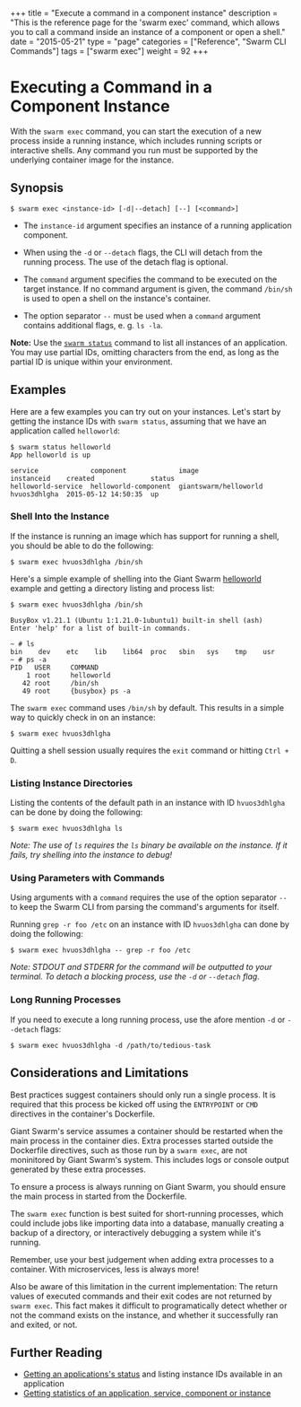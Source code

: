 +++
title = "Execute a command in a component instance"
description = "This is the reference page for the 'swarm exec' command, which allows you to call a command inside an instance of a component or open a shell."
date = "2015-05-21"
type = "page"
categories = ["Reference", "Swarm CLI Commands"]
tags = ["swarm exec"]
weight = 92
+++

# Executing a Command in a Component Instance

With the `swarm exec` command, you can start the execution of a new process inside a running instance, which includes running scripts or interactive shells. Any command you run must be supported by the underlying container image for the instance.

## Synopsis

```nohighlight
$ swarm exec <instance-id> [-d|--detach] [--] [<command>]
```

* The `instance-id` argument specifies an instance of a running application component.

* When using the `-d` or `--detach` flags, the CLI will detach from the running process. The use of the detach flag is optional.

* The `command` argument specifies the command to be executed on the target instance. If no command argument is given, the command `/bin/sh` is used to open a shell on the instance's container.

* The option separator `--` must be used when a `command` argument contains additional flags, e. g. `ls -la`.

**Note:** Use the [`swarm status`](../status/) command to list all instances of an application. You may use partial IDs, omitting characters from the end, as long as the partial ID is unique within your environment.

## Examples

Here are a few examples you can try out on your instances.  Let's start by getting the instance IDs with `swarm status`, assuming that we have an application called `helloworld`:

```nohighlight
$ swarm status helloworld
App helloworld is up

service             component             image                  instanceid    created              status
helloworld-service  helloworld-component  giantswarm/helloworld  hvuos3dhlgha  2015-05-12 14:50:35  up
```

### Shell Into the Instance

If the instance is running an image which has support for running a shell, you should be able to do the following:

```nohighlight
$ swarm exec hvuos3dhlgha /bin/sh
```

Here's a simple example of shelling into the Giant Swarm [helloworld](https://github.com/giantswarm/helloworld) example and getting a directory listing and process list:

```nohighlight
$ swarm exec hvuos3dhlgha /bin/sh

BusyBox v1.21.1 (Ubuntu 1:1.21.0-1ubuntu1) built-in shell (ash)
Enter 'help' for a list of built-in commands.

~ # ls
bin    dev    etc    lib    lib64  proc   sbin   sys    tmp    usr
~ # ps -a
PID   USER     COMMAND
    1 root     helloworld
   42 root     /bin/sh
   49 root     {busybox} ps -a
```

The `swarm exec` command uses `/bin/sh` by default. This results in a simple way to quickly check in on an instance:

```nohighlight
$ swarm exec hvuos3dhlgha
```

Quitting a shell session usually requires the `exit` command or hitting `Ctrl + D`.

### Listing Instance Directories

Listing the contents of the default path in an instance with ID `hvuos3dhlgha` can be done by doing the following:

```nohighlight
$ swarm exec hvuos3dhlgha ls
```

*Note: The use of `ls` requires the `ls` binary be available on the instance. If it fails, try shelling into the instance to debug!*

### Using Parameters with Commands

Using arguments with a `command` requires the use of the option separator `--` to keep the Swarm CLI from parsing the command's arguments for itself.

Running `grep -r foo /etc` on an instance with ID `hvuos3dhlgha` can done by doing the following:

```nohighlight
$ swarm exec hvuos3dhlgha -- grep -r foo /etc
```

*Note: STDOUT and STDERR for the command will be outputted to your terminal. To detach a blocking process, use the `-d` or `--detach` flag.*

### Long Running Processes

If you need to execute a long running process, use the afore mention `-d` or `--detach` flags:

```nohighlight
$ swarm exec hvuos3dhlgha -d /path/to/tedious-task
```

## Considerations and Limitations

Best practices suggest containers should only run a single process. It is required that this process be kicked off using the `ENTRYPOINT` or `CMD` directives in the container's Dockerfile.

Giant Swarm's service assumes a container should be restarted when the main process in the container dies. Extra processes started outside the Dockerfile directives, such as those run by a `swarm exec`, are not moninitored by Giant Swarm's system. This includes logs or console output generated by these extra processes.

To ensure a process is always running on Giant Swarm, you should ensure the main process in started from the Dockerfile.

The `swarm exec` function is best suited for short-running processes, which could include jobs like importing data into a database, manually creating a backup of a directory, or interactively debugging a system while it's running.

Remember, use your best judgement when adding extra processes to a container. With microservices, less is always more!

Also be aware of this limitation in the current implementation: The return values of executed commands and their exit codes are not returned by `swarm exec`. This fact makes it difficult to programatically detect whether or not the command exists on the instance, and whether it successfully ran and exited, or not.

## Further Reading

* [Getting an applications's status](/reference/cli/status/) and listing instance IDs available in an application
* [Getting statistics of an application, service, component or instance](/reference/cli/stats/)
